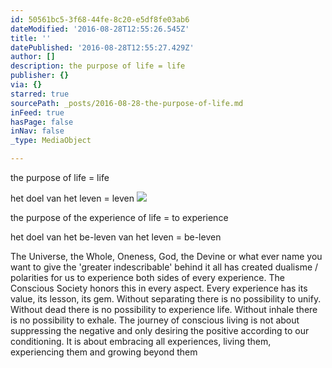 ```yaml
---
id: 50561bc5-3f68-44fe-8c20-e5df8fe03ab6
dateModified: '2016-08-28T12:55:26.545Z'
title: ''
datePublished: '2016-08-28T12:55:27.429Z'
author: []
description: the purpose of life = life
publisher: {}
via: {}
starred: true
sourcePath: _posts/2016-08-28-the-purpose-of-life.md
inFeed: true
hasPage: false
inNav: false
_type: MediaObject

---
```

the purpose of life = life

het doel van het leven = leven
![](https://the-grid-user-content.s3-us-west-2.amazonaws.com/c5059aa8-a306-49fd-881a-4d98e9b5607d.jpg)

the purpose of the experience of life = to experience

het doel van het be-leven van het leven = be-leven

The Universe, the Whole, Oneness, God, the Devine or what ever name you want to give the 'greater indescribable' behind it all has created dualisme / polarities for us to experience both sides of every experience. The Conscious Society honors this in every aspect. Every experience has its value, its lesson, its gem. Without separating there is no possibility to unify. Without dead there is no possibility to experience life. Without inhale there is no possibility to exhale. The journey of conscious living is not about suppressing the negative and only desiring the positive according to our conditioning. It is about embracing all experiences, living them, experiencing them and growing beyond them